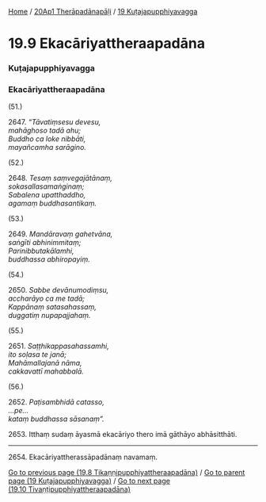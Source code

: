 
[Home](/) / [20Ap1 Therāpadānapāḷi](/tipitaka/20Ap1.md) / [19 Kuṭajapupphiyavagga](/tipitaka/20Ap1/19.md)

# 19.9 Ekacāriyattheraapadāna

### Kuṭajapupphiyavagga

### Ekacāriyattheraapadāna

(51.)

2647\. _“Tāvatiṃsesu devesu,_  
_mahāghoso tadā ahu;_  
_Buddho ca loke nibbāti,_  
_mayañcamha sarāgino._  


(52.)

2648\. _Tesaṃ saṃvegajātānaṃ,_  
_sokasallasamaṅginaṃ;_  
_Sabalena upatthaddho,_  
_agamaṃ buddhasantikaṃ._  


(53.)

2649\. _Mandāravaṃ gahetvāna,_  
_saṅgīti abhinimmitaṃ;_  
_Parinibbutakālamhi,_  
_buddhassa abhiropayiṃ._  


(54.)

2650\. _Sabbe devānumodiṃsu,_  
_accharāyo ca me tadā;_  
_Kappānaṃ satasahassaṃ,_  
_duggatiṃ nupapajjahaṃ._  


(55.)

2651\. _Saṭṭhikappasahassamhi,_  
_ito soḷasa te janā;_  
_Mahāmallajanā nāma,_  
_cakkavattī mahabbalā._  


(56.)

2652\. _Paṭisambhidā catasso,_  
_…pe…_  
_kataṃ buddhassa sāsanaṃ”._  


2653\. Itthaṃ sudaṃ āyasmā ekacāriyo thero imā gāthāyo abhāsitthāti.

---

2654\. Ekacāriyattherassāpadānaṃ navamaṃ.



[Go to previous page (19.8 Tikaṇṇipupphiyattheraapadāna)](/tipitaka/20Ap1/19/19.8.md) / [Go to parent page (19 Kuṭajapupphiyavagga)](/tipitaka/20Ap1/19.md) / [Go to next page (19.10 Tivaṇṭipupphiyattheraapadāna)](/tipitaka/20Ap1/19/19.10.md)



